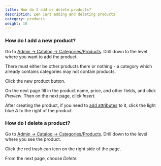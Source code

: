 ```yaml
---
title: How do I add or delete products? 
description: Zen Cart adding and deleting products 
category: products
weight: 10
---
```


### How do I add a new product?

Go to [Admin -> Catalog -> Categories/Products](/user/admin_pages/catalog/categories_products/).  Drill down to the level where you want to add the product.  

There must either be other products there or nothing - a category which 
already contains categories may not contain products. 

Click the new product button.

On the next page fill in the product name, price, and other fields, and click *Preview*.  Then on the next page, click *Insert*. 

After creating the product, if you need to [add attributes](/user/products/attributes) to it, 
click the light blue *A* to the right of the product. 


### How do I delete a product? 

Go to [Admin -> Catalog -> Categories/Products](/user/admin_pages/catalog/categories_products/).  Drill down to the level where you see the product.  

Click the red trash can icon on the right side of the page.

From the next page, choose *Delete*. 


